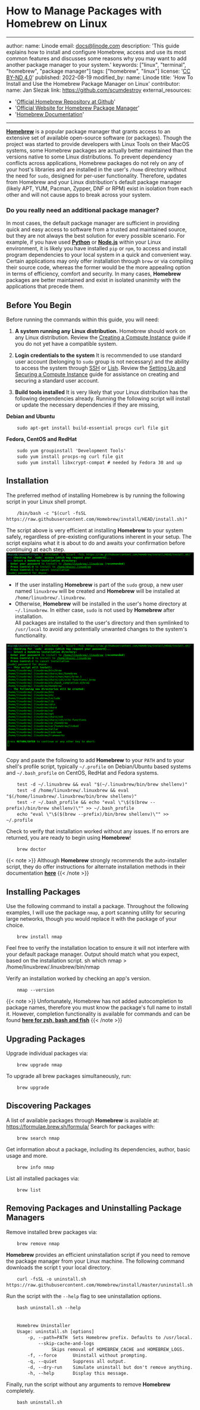 # How to Manage Packages with Homebrew on Linux
---
author:
  name: Linode
  email: docs@linode.com
description: 'This guide explains how to install and configure Homebrew, access and use its most common features and discusses some reasons why you may want to add another package manager to your system.'
keywords: ["linux", "terminal", "homebrew", "package manager"]
tags: ["homebrew", "linux"]
license: '[CC BY-ND 4.0](https://creativecommons.org/licenses/by-nd/4.0)'
published: 2022-08-19
modified_by:
  name: Linode
title: 'How To Install and Use the Homebrew Package Manager on Linux'
contributor:
  name: Jan Slezak
  link: https://github.com/scumdestroy
external_resources:
  - '[Official Homebrew Repository at Github](https://github.com/Homebrew)'
  - '[Official Website for Homebrew Package Manager](https://brew.sh/)'
  - '[Homebrew Documentation](https://docs.brew.sh/Manpage)'
---


[**Homebrew**](https://brew.sh/) is a popular package manager that grants access to an extensive set of available open-source software (or packages).  Though the project was started to provide developers with Linux Tools on their MacOS systems, some Homebrew packages are actually better maintained than the versions native to some Linux distributions.  To prevent dependency conflicts across applications, Homebrew packages do not rely on any of your host's libraries and are installed in the user's `/home` directory without the need for `sudo`, designed for per-user functionality.  Therefore, updates from Homebrew and your Linux distribution's default package manager (likely APT, YUM, Pacman, Zypper, DNF or RPM) exist in isolation from each other and will not cause apps to break across your system.  

### Do you really need an additional package manager?
In most cases, the default package manager are sufficient in providing quick and easy access to software from a trusted and maintained source, but they are not always the best solution for every possible scenario.  For example, if you have used [**Python**](https://www.python.org/) or [**Node.js**](https://nodejs.dev/en/) within your Linux environment, it is likely you have installed `pip` or `npm`, to access and install program dependencies to your local system in a quick and convenient way.  Certain applications may only offer installation through `brew` or via compiling their source code, whereas the former would be the more appealing option in terms of efficiency, comfort and security.  In many cases, **Homebrew** packages are better maintained and exist in isolated unanimity with the applications that precede them.

## Before You Begin

Before running the commands within this guide, you will need:

1. **A system running any Linux distribution.** Homebrew should work on any Linux distribution. Review the [Creating a Compute Instance](/docs/guides/creating-a-compute-instance/) guide if you do not yet have a compatible system.

2. **Login credentials to the system** It is recommended to use standard user account (belonging to `sudo` group is not necessary) and the ability to access the system through [SSH](/docs/guides/connect-to-server-over-ssh/) or [Lish](/docs/guides/using-the-lish-console/). Review the [Setting Up and Securing a Compute Instance](/docs/guides/set-up-and-secure/) guide for assistance on creating and securing a standard user account.

3. **Build tools installed** It is very likely that your Linux distribution has the following dependencies already.  Running the following script will install or update the necessary dependencies if they are missing,

**Debian and Ubuntu**

        sudo apt-get install build-essential procps curl file git

**Fedora, CentOS and RedHat**

        sudo yum groupinstall 'Development Tools'
        sudo yum install procps-ng curl file git
        sudo yum install libxcrypt-compat # needed by Fedora 30 and up




## Installation

The preferred method of installing Homebrew is by running the following script in your Linux shell prompt.


        /bin/bash -c "$(curl -fsSL https://raw.githubusercontent.com/Homebrew/install/HEAD/install.sh)"

The script above is very efficient at installing **Homebrew** to your system safely, regardless of pre-existing configurations inherent in your setup. The script explains what it is about to do and awaits your confirmation before continuing at each step.  
![Homebrew Installation.](Homebrew-install-01.png)

- If the user installing **Homebrew** is part of the `sudo` group, a new user named `linuxbrew` will be created and **Homebrew** will be installed at `/home/linuxbrew/.linuxbrew`.  
- Otherwise, **Homebrew** will be installed in the user's home directory at `~/.linuxbrew`. In either case, `sudo` is not used by **Homebrew** after installation.  
All packages are installed to the user's directory and then symlinked to `/usr/local` to avoid any potentially unwanted changes to the system's functionality.  

![Homebrew Installation part II.](Homebrew-install-02.png)

Copy and paste the following to add **Homebrew** to your `PATH` and to your shell's profile script, typically `~/.profile` on Debian/Ubuntu based systems and `~/.bash_profile` on CentOS, RedHat and Fedora systems.


        test -d ~/.linuxbrew && eval "$(~/.linuxbrew/bin/brew shellenv)"
        test -d /home/linuxbrew/.linuxbrew && eval "$(/home/linuxbrew/.linuxbrew/bin/brew shellenv)"
        test -r ~/.bash_profile && echo "eval \"\$($(brew --prefix)/bin/brew shellenv)\"" >> ~/.bash_profile
        echo "eval \"\$($(brew --prefix)/bin/brew shellenv)\"" >> ~/.profile


Check to verify that installation worked without any issues.  If no errors are returned, you are ready to begin using **Homebrew**!

        brew doctor


{{< note >}}
Although **Homebrew** strongly recommends the auto-installer script, they do offer instructions for alternate installation methods in their documentation [**here**](https://docs.brew.sh/Installation)
{{< /note >}}

## Installing Packages

Use the following command to install a package.  Throughout the following examples, I will use the package `nmap`, a port scanning utility for securing large networks, though you would replace it with the package of your choice. 


        brew install nmap

Feel free to verify the installation location to ensure it will not interfere with your default package manager.  Output should match what you expect, based on the installation script.
sh
        which nmap
        > /home/linuxbrew/.linuxbrew/bin/nmap

Verify an installation worked by checking an app's version.

        nmap --version


{{< note >}}
Unfortunately, Homebrew has not added autocompletion to package names, therefore you must know the package's full name to install it.  However, completion functionality is available for commands and can be found [**here for zsh, bash and fish**](https://docs.brew.sh/Shell-Completion)
{{< /note >}}


## Upgrading Packages

Upgrade individual packages via:

        brew upgrade nmap

To upgrade all brew packages simultaneously, run:

        brew upgrade


## Discovering Packages

A list of available packages through **Homebrew** is available at: https://formulae.brew.sh/formula/
Search for packages with:

        brew search nmap


Get information about a package, including its dependencies, author, basic usage and more.

        brew info nmap


List all installed packages via:

        brew list 



## Removing Packages and Uninstalling Package Managers

Remove installed brew packages via:

        brew remove nmap



**Homebrew** provides an efficient uninstallation script if you need to remove the package manager from your Linux machine.  The following command downloads the script t your local directory.

        curl -fsSL -o uninstall.sh https://raw.githubusercontent.com/Homebrew/install/master/uninstall.sh

Run the script with the `--help` flag to see uninstallation options.  

        bash uninstall.sh --help


        Homebrew Uninstaller
        Usage: uninstall.sh [options]
            -p, --path=PATH  Sets Homebrew prefix. Defaults to /usr/local.
                --skip-cache-and-logs
                     Skips removal of HOMEBREW_CACHE and HOMEBREW_LOGS.
            -f, --force      Uninstall without prompting.
            -q, --quiet      Suppress all output.
            -d, --dry-run    Simulate uninstall but don't remove anything.
            -h, --help       Display this message.



Finally, run the script without any arguments to remove **Homebrew** completely.

        bash uninstall.sh

